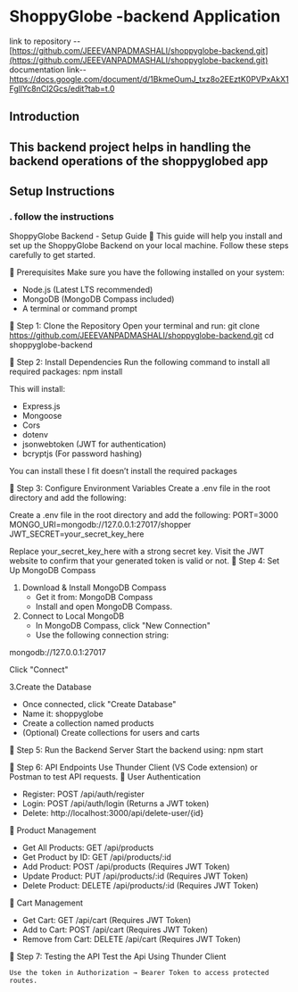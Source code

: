 # **ShoppyGlobe -backend Application**  

link to repository --[https://github.com/JEEEVANPADMASHALI/shoppyglobe-backend.git](https://github.com/JEEEVANPADMASHALI/shoppyglobe-backend.git)
documentation link-- https://docs.google.com/document/d/1BkmeOumJ_txz8o2EEztK0PVPxAkX1FgllYc8nCl2Gcs/edit?tab=t.0
## **Introduction**  
This backend project helps in handling the backend operations of the shoppyglobed app 
---


## **Setup Instructions**  

### **. follow the instructions** 

ShoppyGlobe Backend - Setup Guide 🚀
This guide will help you install and set up the ShoppyGlobe Backend on your local machine. Follow these steps carefully to get started.

📌 Prerequisites
Make sure you have the following installed on your system:
* Node.js (Latest LTS recommended)
* MongoDB (MongoDB Compass included)
* A terminal or command prompt

📌 Step 1: Clone the Repository
Open your terminal and run:
git clone https://github.com/JEEEVANPADMASHALI/shoppyglobe-backend.git
cd shoppyglobe-backend

📌 Step 2: Install Dependencies
Run the following command to install all required packages:
npm install

This will install:
* Express.js
* Mongoose
* Cors
* dotenv
* jsonwebtoken (JWT for authentication)
* bcryptjs (For password hashing) 
  
You can install these I fit doesn’t install the required packages 

📌 Step 3: Configure Environment Variables
Create a .env file in the root directory and add the following:

Create a .env file in the root directory and add the following:
PORT=3000
MONGO_URI=mongodb://127.0.0.1:27017/shopper
JWT_SECRET=your_secret_key_here

Replace your_secret_key_here with a strong secret key.  Visit the JWT website to confirm that your generated token is valid or not.
📌 Step 4: Set Up MongoDB Compass
1. Download & Install MongoDB Compass
    * Get it from: MongoDB Compass
    * Install and open MongoDB Compass.
2. Connect to Local MongoDB
    * In MongoDB Compass, click "New Connection"
    * Use the following connection string:

mongodb://127.0.0.1:27017 

Click "Connect"

   3.Create the Database
* Once connected, click "Create Database"
* Name it: shoppyglobe
* Create a collection named products
* (Optional) Create collections for users and carts

📌 Step 5: Run the Backend Server
     Start the backend using:
       npm start
     
📌 Step 6: API Endpoints
Use Thunder Client (VS Code extension) or Postman to test API requests.
🔹 User Authentication
* Register: POST /api/auth/register
* Login: POST /api/auth/login (Returns a JWT token)
* Delete: http://localhost:3000/api/delete-user/{id}


🔹 Product Management
* Get All Products: GET /api/products
* Get Product by ID: GET /api/products/:id
* Add Product: POST /api/products (Requires JWT Token)
* Update Product: PUT /api/products/:id (Requires JWT Token)
* Delete Product: DELETE /api/products/:id (Requires JWT Token)


🔹 Cart Management
* Get Cart: GET /api/cart (Requires JWT Token)
* Add to Cart: POST /api/cart (Requires JWT Token)
* Remove from Cart: DELETE /api/cart (Requires JWT Token)

📌 Step 7: Testing the API
   Test the Api Using Thunder Client 

    Use the token in Authorization → Bearer Token to access protected routes.

